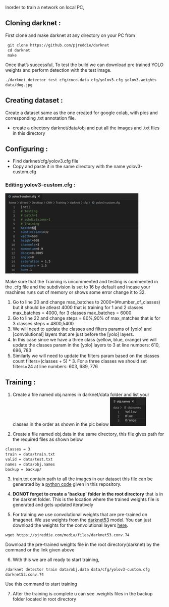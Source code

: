 Inorder to train a network on local PC, 

## Cloning darknet :
  First clone and make darknet at any directory on your PC from
  ```
   git clone https://github.com/pjreddie/darknet
   cd darknet
   make
```
  Once that’s successful, To test the build we can download pre trained YOLO weights and perform detection with the test image.
  ```
  ./darknet detector test cfg/coco.data cfg/yolov3.cfg yolov3.weights data/dog.jpg
```

## Creating dataset :
   Create a dataset same as the one created for google colab, with pics and corresponding .txt annotation file.
   
   - create a directory darknet/data/obj and put all the images and .txt files in this directory
 
## Configuring :
   - Find darknet/cfg/yolov3.cfg file 
   - Copy and paste it in the same directory with the name yolov3-custom.cfg
### Editing yolov3-custom.cfg :
  ![](https://github.com/IITBRacing/Object-Detection-20---21-DV/blob/master/training/train_local/pics/1.jpg)
  
  Make sure that the Training is uncommented and testing is commented in the .cfg file
  and the subdivision is set to 16 by default and incase your machines runs out of memory or shows some error change it to 32.
  
  1. Go to line 20 and change max_batches to  2000*(#number_of_classes) but it should be atleast 4000 that is training for 1 and 2 classes max_batches = 4000, for 3 classes max_batches = 6000 
  2. Go to line 22 and change steps = 80%,90% of max_matches that is for 3 classes steps = 4800,5400
  3. We will need to update the classes and filters params of [yolo] and [convolutional] layers that are just before the           [yolo] layers.
  4. In this case since we have a three class (yellow, blue, orange) we will update the classes param in the [yolo] layers to 3 at line numbers: 610, 696, 783
  5. Similarly we will need to update the filters param based on the classes count filters=(classes + 5) * 3. For a three         classes we should set filters=24 at line numbers: 603, 689, 776
  
## Training :
  1. Create a file named obj.names in darknet/data folder and list your classes in the order as shown in the pic below
  ![](https://github.com/IITBRacing/Object-Detection-20---21-DV/blob/master/training/train_local/pics/2.png)
  
  2. Create a file named obj.data in the same directory, this file gives path for the required files as shown below
  ```
  classes = 3
  train = data/train.txt
  valid = data/test.txt
  names = data/obj.names
  backup = backup/
  ```
  3. train.txt contain path to all the images in our dataset this file can be generated by a [python code](https://github.com/IITBRacing/Object-Detection-20---21-DV/blob/master/training/train_local/gen_train.py) given in this repository. 
  
  4. **DONOT forget to create a 'backup' folder in the root directory** that is in the darknet folder. This is the location where the trained weights file is generated and gets updated iteratively
  
  5. For training we use convolutional weights that are pre-trained on Imagenet. We use weights from the [darknet53](https://pjreddie.com/darknet/imagenet/#darknet53) model. You can just download the weights for the convolutional layers [here](https://pjreddie.com/media/files/darknet53.conv.74).
  ```
  wget https://pjreddie.com/media/files/darknet53.conv.74
  ```
  Download the pre-trained weights file in the root directory(darknet) by the command or the link given above
  
  6. With this we are all ready to start training, 
  ```
  /darknet detector train data/obj.data data/cfg/yolov3-custom.cfg darknet53.conv.74
  ```
   Use this command to start training
  
  7. After the training is complete u can see .weights files in the backup folder located in root directory
   
   
